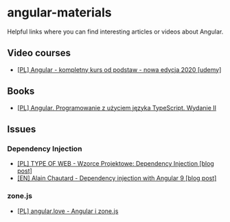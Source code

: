 # angular-materials
Helpful links where you can find interesting articles or videos about Angular.


## Video courses
* [[PL] Angular - kompletny kurs od podstaw - nowa edycja 2020 [udemy]](https://www.udemy.com/course/angular-kompletny-kurs-od-podstaw/)

## Books
* [[PL] Angular. Programowanie z użyciem języka TypeScript. Wydanie II](https://helion.pl/ksiazki/angular-programowanie-z-uzyciem-jezyka-typescript-wydanie-ii-yakov-fain-anton-moiseev,anpro2.htm)

## Issues

### Dependency Injection
* [[PL] TYPE OF WEB - Wzorce Projektowe: Dependency Injection [blog post]](https://typeofweb.com/wzorce-projektowe-dependency-injection/)
* [[EN] Alain Chautard - Dependency injection with Angular 9 [blog post]](https://blog.angulartraining.com/dependency-injection-with-angular-9-63ce524496d9)

### zone.js
* [[PL] angular.love - Angular i zone.js](https://www.angular.love/2018/03/04/angular-i-zone-js/)
